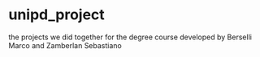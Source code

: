 # unipd_project
the projects we did together for the degree course
developed by Berselli Marco and Zamberlan Sebastiano
